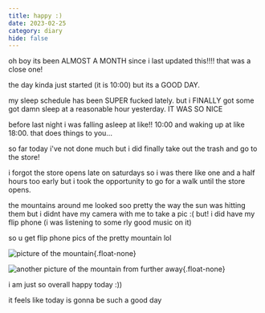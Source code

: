 ```yaml
---
title: happy :)
date: 2023-02-25
category: diary
hide: false
---
```


oh boy its been ALMOST A MONTH since i last updated this!!!! that was a close one!

the day kinda just started (it is 10:00) but its a GOOD DAY.

my sleep schedule has been SUPER fucked lately. but i FINALLY got some got damn sleep at a reasonable hour yesterday. IT WAS SO NICE

before last night i was falling asleep at like!! 10:00 and waking up at like 18:00. that does things to you...

so far today i've not done much but i did finally take out the trash and go to the store!

i forgot the store opens late on saturdays so i was there like one and a half hours too early but i took the opportunity to go for a walk until the store opens.

the mountains around me looked soo pretty the way the sun was hitting them but i didnt have my camera with me to take a pic :(
but! i did have my flip phone (i was listening to some rly good music
on it)

so u get flip phone pics of the pretty mountain lol

<div class="flex gap-2">

![picture of the mountain](/images/made/photography/25022023/IMG_0033.jpg){.float-none}

![another picture of the mountain from further away](/images/made/photography/25022023/IMG_0036.jpg){.float-none}

</div>

i am just so overall happy today :))

it feels like today is gonna be such a good day
